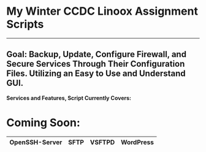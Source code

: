 # My Winter CCDC Linoox Assignment Scripts
***
## Goal: Backup, Update, Configure Firewall, and Secure Services Through Their Configuration Files. Utilizing an Easy to Use and Understand GUI.

**Services and Features, Script Currently Covers:**

# Coming Soon:
|OpenSSH-Server |SFTP |VSFTPD |WordPress |
|-- |-- |-- |-- |
